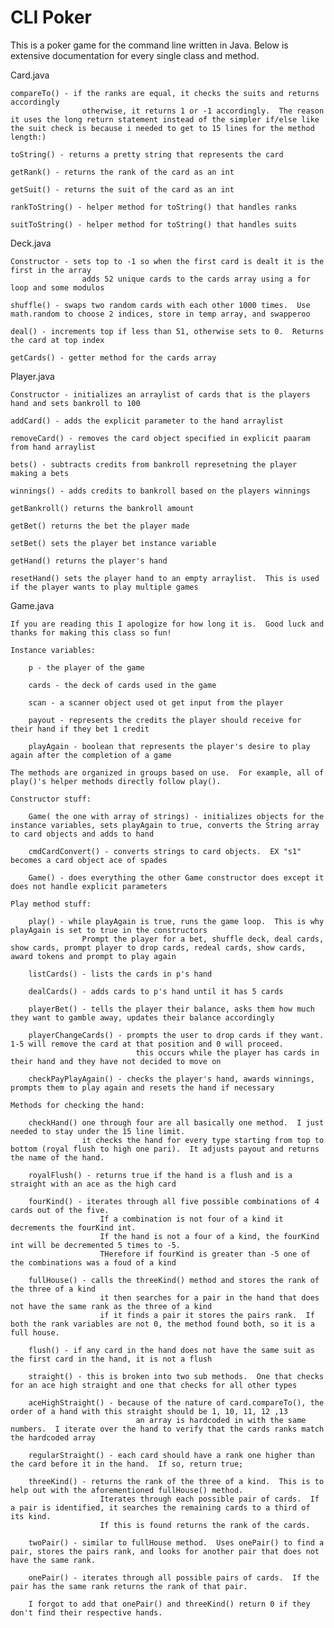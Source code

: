 # CLI Poker

This is a poker game for the command line written in Java.  Below is extensive documentation for every single class and method.

Card.java

    compareTo() - if the ranks are equal, it checks the suits and returns accordingly
                    otherwise, it returns 1 or -1 accordingly.  The reason it uses the long return statement instead of the simpler if/else like the suit check is because i needed to get to 15 lines for the method length:)
    
    toString() - returns a pretty string that represents the card

    getRank() - returns the rank of the card as an int
    
    getSuit() - returns the suit of the card as an int
    
    rankToString() - helper method for toString() that handles ranks
    
    suitToString() - helper method for toString() that handles suits

Deck.java

    Constructor - sets top to -1 so when the first card is dealt it is the first in the array
                    adds 52 unique cards to the cards array using a for loop and some modulos
    
    shuffle() - swaps two random cards with each other 1000 times.  Use math.random to choose 2 indices, store in temp array, and swapperoo
    
    deal() - increments top if less than 51, otherwise sets to 0.  Returns the card at top index
    
    getCards() - getter method for the cards array

Player.java

    Constructor - initializes an arraylist of cards that is the players hand and sets bankroll to 100
    
    addCard() - adds the explicit parameter to the hand arraylist
    
    removeCard() - removes the card object specified in explicit paaram from hand arraylist
    
    bets() - subtracts credits from bankroll represetning the player making a bets
    
    winnings() - adds credits to bankroll based on the players winnings
    
    getBankroll() returns the bankroll amount
    
    getBet() returns the bet the player made
    
    setBet() sets the player bet instance variable
    
    getHand() returns the player's hand
    
    resetHand() sets the player hand to an empty arraylist.  This is used if the player wants to play multiple games
    
Game.java

    If you are reading this I apologize for how long it is.  Good luck and thanks for making this class so fun!
    
    Instance variables:
    
        p - the player of the game
        
        cards - the deck of cards used in the game
        
        scan - a scanner object used ot get input from the player
        
        payout - represents the credits the player should receive for their hand if they bet 1 credit
        
        playAgain - boolean that represents the player's desire to play again after the completion of a game
        
    The methods are organized in groups based on use.  For example, all of play()'s helper methods directly follow play().
    
    Constructor stuff:
    
        Game( the one with array of strings) - initializes objects for the instance variables, sets playAgain to true, converts the String array to card objects and adds to hand

        cmdCardConvert() - converts strings to card objects.  EX "s1" becomes a card object ace of spades

        Game() - does everything the other Game constructor does except it does not handle explicit parameters

    Play method stuff:

        play() - while playAgain is true, runs the game loop.  This is why playAgain is set to true in the constructors
                    Prompt the player for a bet, shuffle deck, deal cards, show cards, prompt player to drop cards, redeal cards, show cards, award tokens and prompt to play again

        listCards() - lists the cards in p's hand

        dealCards() - adds cards to p's hand until it has 5 cards

        playerBet() - tells the player their balance, asks them how much they want to gamble away, updates their balance accordingly

        playerChangeCards() - prompts the user to drop cards if they want.  1-5 will remove the card at that position and 0 will proceed.
                                this occurs while the player has cards in their hand and they have not decided to move on

        checkPayPlayAgain() - checks the player's hand, awards winnings, prompts them to play again and resets the hand if necessary

    Methods for checking the hand:

        checkHand() one through four are all basically one method.  I just needed to stay under the 15 line limit.
                    it checks the hand for every type starting from top to bottom (royal flush to high one pari).  It adjusts payout and returns the name of the hand.
                    
        royalFlush() - returns true if the hand is a flush and is a straight with an ace as the high card
        
        fourKind() - iterates through all five possible combinations of 4 cards out of the five.  
                        If a combination is not four of a kind it decrements the fourKind int.
                        If the hand is not a four of a kind, the fourKind int will be decremented 5 times to -5.
                        THerefore if fourKind is greater than -5 one of the combinations was a foud of a kind
                        
        fullHouse() - calls the threeKind() method and stores the rank of the three of a kind
                        it then searches for a pair in the hand that does not have the same rank as the three of a kind
                        if it finds a pair it stores the pairs rank.  If both the rank variables are not 0, the method found both, so it is a full house.
                        
        flush() - if any card in the hand does not have the same suit as the first card in the hand, it is not a flush
        
        straight() - this is broken into two sub methods.  One that checks for an ace high straight and one that checks for all other types
        
        aceHighStraight() - because of the nature of card.compareTo(), the order of a hand with this straight should be 1, 10, 11, 12 ,13
                                an array is hardcoded in with the same numbers.  I iterate over the hand to verify that the cards ranks match the hardcoded array
        
        regularStraight() - each card should have a rank one higher than the card before it in the hand.  If so, return true;
        
        threeKind() - returns the rank of the three of a kind.  This is to help out with the aforementioned fullHouse() method.
                        Iterates through each possible pair of cards.  If a pair is identified, it searches the remaining cards to a third of its kind.
                        If this is found returns the rank of the cards.
                        
        twoPair() - similar to fullHouse method.  Uses onePair() to find a pair, stores the pairs rank, and looks for another pair that does not have the same rank.
        
        onePair() - iterates through all possible pairs of cards.  If the pair has the same rank returns the rank of that pair.
        
        I forgot to add that onePair() and threeKind() return 0 if they don't find their respective hands.
